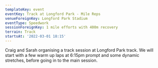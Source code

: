 ```yaml
---
templateKey: event
eventKey: Track at Longford Park - Mile Reps
venueForeignKey: Longford Park Stadium
eventType: Speedwork
sessionForeignKey: 1 mile efforts with 400m recovery
terrain: Track
startsAt: '2022-03-01 18:15'
---
```

Craig and Sarah organising a track session at Longford Park track. We will start with a few 
warm up laps at 6:15pm prompt and some dynamic stretches, before going in to the main session.

